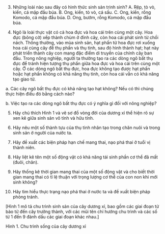 3. Những loài nào sau đây có hình thức sinh sản trinh sinh?
A. Rệp, tò vò, kiến, cá mập đầu búa.
B. Ong, kiến, tò vò, cá sấu.
C. Ong, kiến, rồng Komodo, cá mập đầu búa.
D. Ong, bướm, rồng Komodo, cá mập đầu búa.

4. Ngô là loài thực vật có cả hoa đực và hoa cái trên cùng một cây. Hoa đực (bông cờ) xếp thành chùm ở đỉnh cây, còn hoa cái phát sinh từ chồi nách. Thông thường, vào mùa sinh sản, hạt phấn từ hoa đực rơi xuống hoa cái cùng cây để thụ phấn và thụ tinh, sau đó hình thành hạt; hạt này phát triển thành cây con mang đặc điểm di truyền của chính cây ban đầu. Trong nông nghiệp, người ta thường tạo ra các dòng ngô bất thụ đực để tránh hiện tượng thụ phấn giữa hoa đực và hoa cái trên cùng một cây. Ở các dòng ngô bất thụ đực, hoa đực không tạo được hạt phấn hoặc hạt phấn không có khả năng thụ tinh, còn hoa cái vẫn có khả năng tạo giao tử.

a. Các cây ngô bất thụ đực có khả năng tạo hạt không? Nếu có thì chúng thực hiện điều đó bằng cách nào?

b. Việc tạo ra các dòng ngô bất thụ đực có ý nghĩa gì đối với nông nghiệp?

5. Hãy chú thích Hình 1 và vẽ sơ đồ vòng đời của dương xỉ thể hiện rõ sự xen kẽ giữa sinh sản vô tính và hữu tính.

6. Hãy nêu một số thành tựu của thụ tinh nhân tạo trong chăn nuôi và trong sinh sản ở người của nước ta.

7. Hãy đề xuất các biện pháp hạn chế mang thai, nạo phá thai ở tuổi vị thành niên.

8. Hãy liệt kê tên một số động vật có khả năng tái sinh phần cơ thể đã mất (đuôi, chân).

9. Hãy thống kê thời gian mang thai của một số động vật và cho biết thời gian mang thai có tỉ lệ thuận với trọng lượng cơ thể của con non khi mới sinh không?

10. Hãy tìm hiểu thực trạng nạo phá thai ở nước ta và đề xuất biện pháp phòng tránh.

[Hình 1 mô tả chu trình sinh sản của cây dương xỉ, bao gồm các giai đoạn từ bào tử đến cây trưởng thành, với các mũi tên chỉ hướng chu trình và các số từ 1 đến 9 đánh dấu các giai đoạn khác nhau.]

Hình 1. Chu trình sống của cây dương xỉ